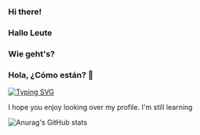 ### Hi there!
### Hallo Leute
### Wie geht's?
### Hola, ¿Cómo están?  👋

<a href="https://git.io/typing-svg"><img src="https://readme-typing-svg.demolab.com?font=Agbalumo&pause=1000&color=FFC000&center=true&random=false&width=435&lines=I'm+Jos%C3%A9+G.+Herrera+G.;A++Jr.+Programmer" alt="Typing SVG" />
</a>
<p>I hope you enjoy looking over my profile. I'm still learning </p> 


![Anurag's GitHub stats](https://github-readme-stats.vercel.app/api?username=josgherg&show_icons=true&theme=vision-friendly-dark )

